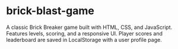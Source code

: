 # brick-blast-game
A classic Brick Breaker game built with HTML, CSS, and JavaScript. Features levels, scoring, and a responsive UI. Player scores and leaderboard are saved in LocalStorage with a user profile page.
